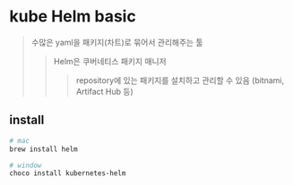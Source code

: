 # kube Helm basic

> 수많은 yaml을 패키지(차트)로 묶어서 관리해주는 툴
>
> > Helm은 쿠버네티스 패키지 매니저
> >
> > > repository에 있는 패키지를 설치하고 관리할 수 있음 (bitnami, Artifact Hub 등)

## install

```sh
# mac
brew install helm

# window
choco install kubernetes-helm
```
